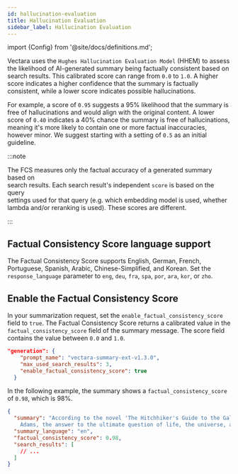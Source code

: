 ```yaml
---
id: hallucination-evaluation
title: Hallucination Evaluation
sidebar_label: Hallucination Evaluation
---
```


import {Config} from '@site/docs/definitions.md';

Vectara uses the `Hughes Hallucination Evaluation Model` (HHEM) to assess the
likelihood of AI-generated summary being factually consistent based on search 
results. This calibrated score can range from `0.0` to `1.0`. A higher score 
indicates a higher confidence that the summary is factually consistent, while 
a lower score indicates possible hallucinations.

For example, a score of `0.95` suggests a 95% likelihood that the summary is
free of hallucinations and would align with the original content. A lower score
of `0.40` indicates a 40% chance the summary is free of hallucinations, meaning
it's more likely to contain one or more factual inaccuracies, however minor.
We suggest starting with a setting of `0.5` as an initial guideline.

:::note

The FCS measures only the factual accuracy of a generated summary based on  
search results. Each search result's independent `score` is based on the query  
settings used for that query (e.g. which embedding model is used, whether  
lambda and/or reranking is used). These scores are different.

:::

## Factual Consistency Score language support

The Factual Consistency Score supports English, German, French, Portuguese, 
Spanish, Arabic, Chinese-Simplified, and Korean. Set the 
`response_language` parameter to `eng`, `deu`, `fra`, `spa`, `por`, `ara`, 
`kor`, or `zho`.

## Enable the Factual Consistency Score

In your summarization request, set the `enable_factual_consistency_score` field
to `true`. The Factual Consistency Score returns a calibrated value in the
`factual_consistency_score` field of the summary message. The score field
contains the value between `0.0` and `1.0`.

```json showLineNumbers title="Enable the Factual Consistency Score"
"generation": {
    "prompt_name": "vectara-summary-ext-v1.3.0",
    "max_used_search_results": 3,
    "enable_factual_consistency_score": true
  }
```

In the following example, the summary shows a `factual_consistency_score` of
`0.98`, which is 98%.

```json showLineNumbers title="Example Factual Consistency Score"
{
  "summary": "According to the novel 'The Hitchhiker's Guide to the Galaxy' by Douglas 
    Adams, the answer to the ultimate question of life, the universe, and everything is 42.",
  "summary_language": "en",
  "factual_consistency_score": 0.98,
  "search_results": [
    // ...
  ]
}
```
